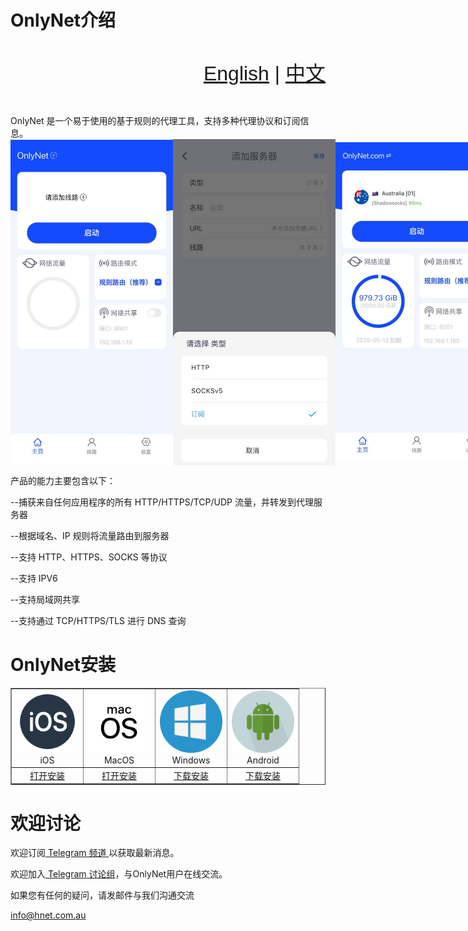 # OnlyNet介绍 
<div style="width: 100%; overflow: hidden; font-family: sans-serif; font-size: 32px; line-height: 3;"> <span style="float: right;"> <a href="https://github.com/onlynet-dev/onlynet/tree/main">English</a> | <a href="#">中文</a>  </span> </div>
<br />
OnlyNet 是一个易于使用的基于规则的代理工具，支持多种代理协议和订阅信息。
<div style="display: flex; align-items: center;"> 
  <img src="https://github.com/onlynet-dev/onlynet/blob/main/docs/icon/app-1.jpg?raw=true" alt="image" style="width:260px;" /> 
  <img src="https://github.com/onlynet-dev/onlynet/blob/main/docs/icon/app-2.jpg?raw=true" alt="image" style="width:260px;" /> 
  <img src="https://github.com/onlynet-dev/onlynet/blob/main/docs/icon/app-3.jpg?raw=true" alt="image" style="width:260px;" /> 
</div>

产品的能力主要包含以下：

--捕获来自任何应用程序的所有 HTTP/HTTPS/TCP/UDP 流量，并转发到代理服务器

--根据域名、IP 规则将流量路由到服务器

--支持 HTTP、HTTPS、SOCKS 等协议

--支持 IPV6

--支持局域网共享

--支持通过 TCP/HTTPS/TLS 进行 DNS 查询

# OnlyNet安装

<table border="1" cellspacing="0" cellpadding="10"> 
	<tr> <td align="center"> <img src="https://raw.githubusercontent.com/onlynet-dev/onlynet/4349b558fedb34a825e713df5295c37702a524c4/docs/icon/ios.svg" alt="iOS" style="width:100px;"><br> iOS </td> 
	<td align="center"> <img src="https://raw.githubusercontent.com/onlynet-dev/onlynet/4349b558fedb34a825e713df5295c37702a524c4/docs/icon/macos.svg" alt="MacOS" style="width:100px;"><br> MacOS </td>
	<td align="center"> <img src="https://raw.githubusercontent.com/onlynet-dev/onlynet/4349b558fedb34a825e713df5295c37702a524c4/docs/icon/windows.svg" alt="Windows" style="width:100px;"><br> Windows </td> 
	<td align="center"> <img src="https://raw.githubusercontent.com/onlynet-dev/onlynet/4349b558fedb34a825e713df5295c37702a524c4/docs/icon/android.svg" alt="Android" style="width:100px;"><br> Android </td> 
  </tr>
  <tr> 
    <td align="center"> <a href="https://apps.apple.com/au/app/onlynet/id6502987522" target="_blank">打开安装</a> </td> 
	  <td align="center"> <a href="https://apps.apple.com/au/app/onlynet/id6502987522" target="_blank">打开安装</a> </td> 
	  <td align="center"> <a href="https://github.com/onlynet-dev/onlynet/raw/refs/heads/main/download/OnlyNet.exe?download=" target="_blank">下载安装</a> </td> 
	  <td align="center"> <a href="https://github.com/onlynet-dev/onlynet/raw/refs/heads/main/download/OnlyNet.apk?download=" target="_blank">下载安装</a> </td> 
  </tr> 
</table>

# 欢迎讨论

  欢迎订阅<a href="https://t.me/onlynetapp" target="_blank" rel="noreferrer"> Telegram 频道 </a>以获取最新消息。

  欢迎加入<a href="https://t.me/+8oP5oTIyskcwNmYx" target="_blank" rel="noreferrer"> Telegram 讨论组</a>，与OnlyNet用户在线交流。

 
  如果您有任何的疑问，请发邮件与我们沟通交流 <p> <a href="mailto:info@hnet.com.au">info@hnet.com.au</a> </p>


<br />
<br />
<br />
<br />
<br />



  
